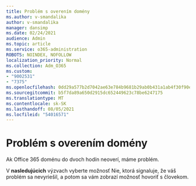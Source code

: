 ```yaml
---
title: Problém s overením domény
ms.author: v-smandalika
author: v-smandalika
manager: dansimp
ms.date: 02/24/2021
audience: Admin
ms.topic: article
ms.service: o365-administration
ROBOTS: NOINDEX, NOFOLLOW
localization_priority: Normal
ms.collection: Adm_O365
ms.custom:
- "9002531"
- "7375"
ms.openlocfilehash: 0dd29a577b2d7042ae63e784b9681b29ab0b431a1ab4f30f90e49aaa03c7c0ed
ms.sourcegitcommit: b5f7da89a650d2915dc652449623c78be6247175
ms.translationtype: MT
ms.contentlocale: sk-SK
ms.lasthandoff: 08/05/2021
ms.locfileid: "54016571"
---
```

# <a name="problem-verifying-a-domain"></a>Problém s overením domény

Ak Office 365 doménu do dvoch hodín neoverí, máme problém.

V **nasledujúcich** výzvach vyberte možnosť Nie, ktorá signaluje, že váš problém sa nevyriešil,  a potom sa vám zobrazí možnosť hovoriť s človekom.
